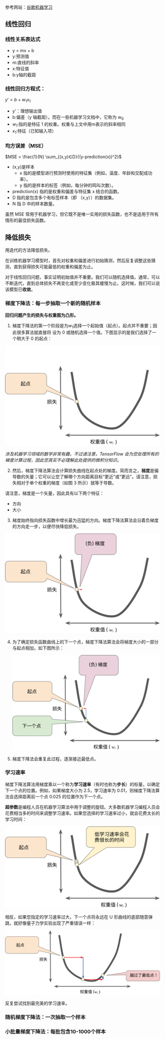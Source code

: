 


参考网站：[谷歌机器学习](https://developers.google.com/machine-learning/crash-course/reducing-loss/gradient-descent)

## 线性回归

### 线性关系表达式

- y = mx + b
- y:预测值
- m:直线的斜率
- x:特征值
- b:y轴的截距

### 线性回归方程式：

$y' = b + w_1x_1$

- y'：理想输出值
- b:偏差（y 轴截距）。而在一些机器学习文档中，它称为 $w_0$
- $w_1$:指的是特征 1 的权重。权重与上文中用m表示的斜率相同
- $x_1$:特征（已知输入项）

### 均方误差（MSE）

$MSE = \frac{1}{N} \sum_{(x,y)∈D}{(y-prediction(x))^2}$

- (x,y)是样本
  - x 指的是模型进行预测时使用的特征集（例如，温度、年龄和交配成功率）。
  - y 指的是样本的标签（例如，每分钟的鸣叫次数）。
- prediction(x) 指的是权重和偏差与特征集 x 结合的函数。
- D 指的是包含多个有标签样本（即 （x,y））的数据集。
- N 指 D 中的样本数量。

虽然 MSE 常用于机器学习，但它既不是唯一实用的损失函数，也不是适用于所有情形的最佳损失函数。

## 降低损失

用迭代的方法降低损失。

在训练机器学习模型时，首先对权重和偏差进行初始猜测，然后反复调整这些猜测，直到获得损失可能最低的权重和偏差为止。

对于线性回归问题，事实证明初始值并不重要。我们可以随机选择值。通常，可以不断迭代，直到总体损失不再变化或至少变化极其缓慢为止。这时候，我们可以说该模型已**收敛**。

### 梯度下降法：每一步抽取一个新的随机样本

**回归问题产生的损失与权重图为凸形。**

1. 梯度下降法的第一个阶段是为$w_1$选择一个起始值（起点）。起点并不重要；因此很多算法就直接将  设为 0 或随机选择一个值。下图显示的是我们选择了一个稍大于 0 的起点：

![U 形曲线上的第二个点，这个点更接近最低点。](机器学习.assets/GradientDescentStartingPoint.svg)

*涉及机器学习领域的数学非常有趣，不过请注意，TensorFlow 会为您处理所有的梯度计算过程，因此您其实不必理解此处提供的微积分知识。*

2. 然后，梯度下降法算法会计算损失曲线在起点处的梯度。简而言之，**梯度**是偏导数的矢量；它可以让您了解哪个方向距离目标“更近”或“更远”。请注意，损失相对于单个权重的梯度（如图 3 所示）就等于导数。

请注意，梯度是一个矢量，因此具有以下两个特征：

- 方向
- 大小

3. 梯度始终指向损失函数中增长最为迅猛的方向。梯度下降法算法会沿着负梯度的方向走一步，以便尽快降低损失。

![U 形曲线上的第二个点，这个点更接近最低点。](机器学习.assets/GradientDescentNegativeGradient.svg)

4. 为了确定损失函数曲线上的下一个点，梯度下降法算法会将梯度大小的一部分与起点相加，如下图所示：

   ![U 形曲线上的第二个点，这个点更接近最低点。](机器学习.assets/GradientDescentGradientStep.svg)

5. 梯度下降法会重复此过程，逐渐接近最低点。

### 学习速率

梯度下降法算法用梯度乘以一个称为**学习速率**（有时也称为**步长**）的标量，以确定下一个点的位置。例如，如果梯度大小为 2.5，学习速率为 0.01，则梯度下降法算法会选择距离前一个点 0.025 的位置作为下一个点。

**超参数**是编程人员在机器学习算法中用于调整的旋钮。大多数机器学习编程人员会花费相当多的时间来调整学习速率。如果您选择的学习速率过小，就会花费太长的学习时间：

![相同的 U 形曲线。很多点都相互非常接近，它们的轨迹朝着 U 形底部缓慢前进。](机器学习.assets/LearningRateTooSmall.svg)

相反，如果您指定的学习速率过大，下一个点将永远在 U 形曲线的底部随意弹跳，就好像量子力学实验出现了严重错误一样：

![相同的 U 形曲线。这条曲线包含的点非常少。点的轨迹会跳过 U 形底部，然后再次跳回。](机器学习.assets/LearningRateTooLarge.svg)

反复尝试找到最完美的学习速率。

### 随机梯度下降法：一次抽取一个样本

### 小批量梯度下降法：每批包含10-1000个样本